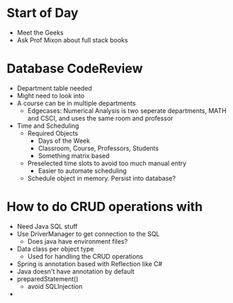 # Start of Day
- Meet the Geeks
- Ask Prof Mixon about full stack books

# Database CodeReview
- Department table needed
- Might need to look into 
- A course can be in multiple departments
    - Edgecases: Numerical Analysis is two seperate departments, MATH and CSCI, and uses the same room and professor
- Time and Scheduling
    - Required Objects
        - Days of the Week
        - Classroom, Course, Professors, Students 
        - Something matrix based
    - Preselected time slots to avoid too much manual entry
        - Easier to automate scheduling
    - Schedule object in memory. Persist into database?

# How to do CRUD operations with 
- Need Java SQL stuff
- Use DriverManager to get connection to the SQL
    - Does java have environment files?
- Data class per object type
    - Used for handling the CRUD operations
- Spring is annotation based with Reflection like C#
- Java doesn't have annotation by default
- preparedStatement()
    - avoid SQLInjection
- 